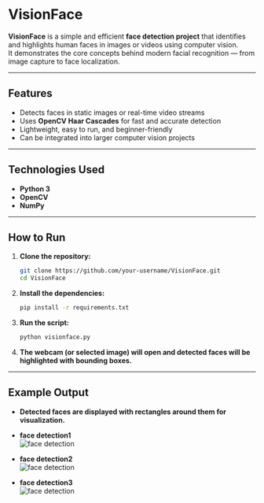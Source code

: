 # VisionFace

**VisionFace** is a simple and efficient **face detection project** that identifies and highlights human faces in images or videos using computer vision.  
It demonstrates the core concepts behind modern facial recognition — from image capture to face localization.

---

## Features  
- Detects faces in static images or real-time video streams  
- Uses **OpenCV Haar Cascades** for fast and accurate detection  
- Lightweight, easy to run, and beginner-friendly  
- Can be integrated into larger computer vision projects  

---

## Technologies Used  
- **Python 3**  
- **OpenCV**  
- **NumPy**

---

##  How to Run  

1. **Clone the repository:**
   ```bash
   git clone https://github.com/your-username/VisionFace.git
   cd VisionFace
2. **Install the dependencies:**
   ```bash
   pip install -r requirements.txt
3. **Run the script:**
   ```bash
   python visionface.py
4. **The webcam (or selected image) will open and detected faces will be highlighted with bounding boxes.**

---

## Example Output
- **Detected faces are displayed with rectangles around them for visualization.**

- **face detection1**  
  ![face detection](figures/face%20detection3.png)

- **face detection2**  
  ![face detection](figures/face%20deyection%202.png)

- **face detection3**  
  ![face detection](figures/face%20detection.jpeg)
